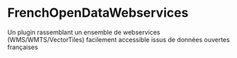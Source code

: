 # FrenchOpenDataWebservices
Un plugin rassemblant un ensemble de webservices (WMS/WMTS/VectorTiles) facilement accessible issus de données ouvertes françaises
